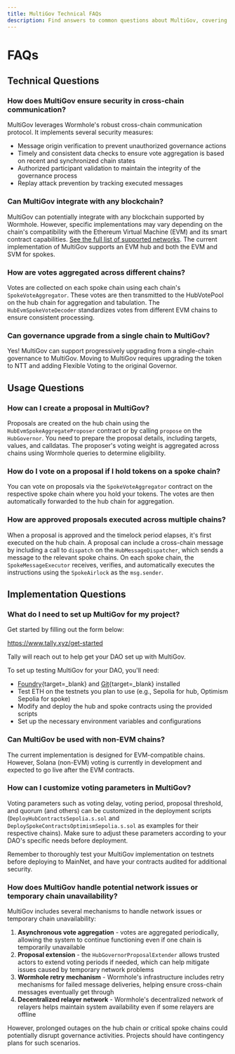 ```yaml
---
title: MultiGov Technical FAQs
description: Find answers to common questions about MultiGov, covering cross-chain governance, technical setup, security, proposal creation, and more.
---
```


# FAQs

## Technical Questions

### How does MultiGov ensure security in cross-chain communication?

MultiGov leverages Wormhole's robust cross-chain communication protocol. It implements several security measures:

- Message origin verification to prevent unauthorized governance actions
- Timely and consistent data checks to ensure vote aggregation is based on recent and synchronized chain states
- Authorized participant validation to maintain the integrity of the governance process
- Replay attack prevention by tracking executed messages

### Can MultiGov integrate with any blockchain?

MultiGov can potentially integrate with any blockchain supported by Wormhole. However, specific implementations may vary depending on the chain's compatibility with the Ethereum Virtual Machine (EVM) and its smart contract capabilities. [See the full list of supported networks](/docs/build/start-building/supported-networks/). The current implementation of MultiGov supports an EVM hub and both the EVM and SVM for spokes.

### How are votes aggregated across different chains?

Votes are collected on each spoke chain using each chain's `SpokeVoteAggregator`. These votes are then transmitted to the HubVotePool on the hub chain for aggregation and tabulation. The `HubEvmSpokeVoteDecoder` standardizes votes from different EVM chains to ensure consistent processing.

### Can governance upgrade from a single chain to MultiGov?

Yes! MultiGov can support progressively upgrading from a single-chain governance to MultiGov. Moving to MultiGov requires upgrading the token to NTT and adding Flexible Voting to the original Governor.

## Usage Questions

### How can I create a proposal in MultiGov?

Proposals are created on the hub chain using the `HubEvmSpokeAggregateProposer` contract or by calling `propose` on the `HubGovernor`. You need to prepare the proposal details, including targets, values, and calldatas. The proposer's voting weight is aggregated across chains using Wormhole queries to determine eligibility.

### How do I vote on a proposal if I hold tokens on a spoke chain?

You can vote on proposals via the `SpokeVoteAggregator` contract on the respective spoke chain where you hold your tokens. The votes are then automatically forwarded to the hub chain for aggregation.

### How are approved proposals executed across multiple chains?

When a proposal is approved and the timelock period elapses, it's first executed on the hub chain. A proposal can include a cross-chain message by including a call to `dispatch` on the `HubMessageDispatcher`, which sends a message to the relevant spoke chains. On each spoke chain, the `SpokeMessageExecutor` receives, verifies, and automatically executes the instructions using the `SpokeAirlock` as the `msg.sender`.

## Implementation Questions

### What do I need to set up MultiGov for my project?

Get started by filling out the form below:

https://www.tally.xyz/get-started

Tally will reach out to help get your DAO set up with MultiGov.

To set up testing MultiGov for your DAO, you'll need:

- [Foundry](https://book.getfoundry.sh/getting-started/installation){target=\_blank} and [Git](https://git-scm.com/downloads){target=\_blank} installed
- Test ETH on the testnets you plan to use (e.g., Sepolia for hub, Optimism Sepolia for spoke)
- Modify and deploy the hub and spoke contracts using the provided scripts
- Set up the necessary environment variables and configurations

### Can MultiGov be used with non-EVM chains?

The current implementation is designed for EVM-compatible chains. However, Solana (non-EVM) voting is currently in development and expected to go live after the EVM contracts.

### How can I customize voting parameters in MultiGov?

Voting parameters such as voting delay, voting period, proposal threshold, and quorum (and others) can be customized in the deployment scripts (`DeployHubContractsSepolia.s.sol` and `DeploySpokeContractsOptimismSepolia.s.sol` as examples for their respective chains). Make sure to adjust these parameters according to your DAO's specific needs before deployment.

Remember to thoroughly test your MultiGov implementation on testnets before deploying to MainNet, and have your contracts audited for additional security.

### How does MultiGov handle potential network issues or temporary chain unavailability?

MultiGov includes several mechanisms to handle network issues or temporary chain unavailability:

1. **Asynchronous vote aggregation** - votes are aggregated periodically, allowing the system to continue functioning even if one chain is temporarily unavailable
2. **Proposal extension** - the `HubGovernorProposalExtender` allows trusted actors to extend voting periods if needed, which can help mitigate issues caused by temporary network problems
3. **Wormhole retry mechanism** - Wormhole's infrastructure includes retry mechanisms for failed message deliveries, helping ensure cross-chain messages eventually get through
4. **Decentralized relayer network** - Wormhole's decentralized network of relayers helps maintain system availability even if some relayers are offline

However, prolonged outages on the hub chain or critical spoke chains could potentially disrupt governance activities. Projects should have contingency plans for such scenarios.